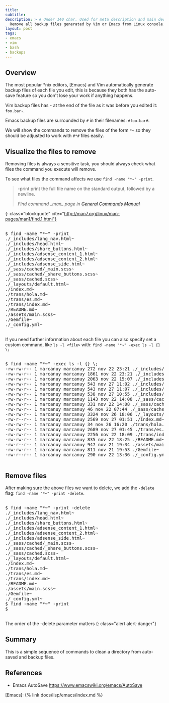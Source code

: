 ```yaml
---
title: 
subtitle:
description: > # Under 140 char. Used for meta description and main description
  Remove all backup files generated by Vim or Emacs from Linux console.
layout: post
tags:
- emacs 
- vim
- bash
- backups
---
```


## Overview

The most popular *nix editors, [Emacs] and Vim automatically generate
backup files of each file you edit, this is because they both has the
auto-save feature so you don't lose your work if anything happens.

Vim backup files has `~` at the end of the file as it was before you
edited it: `foo.bar~`.

Emacs backup files are surrounded by `#` in their filenames: `#foo.bar#`.

We will show the commands to remove the files of the form `*~` so they
should be adjusted to work with `#*#` files easily.

## Visualize the files to remove

Removing files is always a sensitive task, you should always check
what files the command you execute will remove.

To see what files the command affects we use `find -name "*~" -print`.

> -print
>         print the full file name on the standard output,
>         followed by a newline. 
> <footer class="blockquote-footer"> <cite>Find command _man_ page in <a href="http://man7.org/linux/man-pages/man1/find.1.html">General Commands Manual</a></cite></footer>
{: class="blockquote" cite="http://man7.org/linux/man-pages/man1/find.1.html"}


<pre class="shell">
<samp>
<span class="shell-prompt">$</span> <kbd>find -name "*~" -print</kbd>
./_includes/lang_nav.html~
./_includes/head.html~
./_includes/share_buttons.html~
./_includes/adsense_content_1.html~
./_includes/adsense_content_2.html~
./_includes/adsense_side.html~
./_sass/cached/_main.scss~
./_sass/cached/_share_buttons.scss~
./_sass/cached.scss~
./_layouts/default.html~
./index.md~
./trans/hola.md~
./trans/es.md~
./trans/index.md~
./README.md~
./assets/main.scss~
./Gemfile~
./_config.yml~
</samp>
</pre>

If you need further information about each file you can also specify
set a custom command, like `ls -l <file>` with: `find -name "*~" -exec
ls -l {} \;`

<pre class="shell">
<samp>
<span class="shell-prompt">$</span> <kbd>find -name "*~" -exec ls -l {} \;</kbd>
-rw-rw-r-- 1 marcanuy marcanuy 272 nov 22 23:21 ./_includes/lang_nav.html~
-rw-rw-r-- 1 marcanuy marcanuy 1861 nov 22 23:21 ./_includes/head.html~
-rw-rw-r-- 1 marcanuy marcanuy 2063 nov 22 15:07 ./_includes/share_buttons.html~
-rw-rw-r-- 1 marcanuy marcanuy 543 nov 27 11:02 ./_includes/adsense_content_1.html~
-rw-rw-r-- 1 marcanuy marcanuy 543 nov 27 11:07 ./_includes/adsense_content_2.html~
-rw-rw-r-- 1 marcanuy marcanuy 538 nov 27 10:55 ./_includes/adsense_side.html~
-rw-rw-r-- 1 marcanuy marcanuy 1143 nov 22 14:08 ./_sass/cached/_main.scss~
-rw-rw-r-- 1 marcanuy marcanuy 331 nov 22 14:08 ./_sass/cached/_share_buttons.scss~
-rw-rw-r-- 1 marcanuy marcanuy 46 nov 22 07:44 ./_sass/cached.scss~
-rw-rw-r-- 1 marcanuy marcanuy 3324 nov 26 18:06 ./_layouts/default.html~
-rw-r--r-- 1 marcanuy marcanuy 2569 nov 27 01:51 ./index.md~
-rw-rw-r-- 1 marcanuy marcanuy 34 nov 26 16:20 ./trans/hola.md~
-rw-rw-r-- 1 marcanuy marcanuy 2689 nov 27 01:45 ./trans/es.md~
-rw-rw-r-- 1 marcanuy marcanuy 2256 nov 22 18:09 ./trans/index.md~
-rw-rw-r-- 1 marcanuy marcanuy 835 nov 22 18:25 ./README.md~
-rw-r--r-- 1 marcanuy marcanuy 947 nov 21 19:34 ./assets/main.scss~
-rw-rw-r-- 1 marcanuy marcanuy 811 nov 21 19:53 ./Gemfile~
-rw-r--r-- 1 marcanuy marcanuy 290 nov 22 13:36 ./_config.yml~
</samp>
</pre>

## Remove files

After making sure the above files we want to delete, we add the
`-delete` flag: `find -name "*~" -print -delete`.

<pre class="shell">
<samp>
<span class="shell-prompt">$</span> <kbd>find -name "*~" -print -delete</kbd>
./_includes/lang_nav.html~
./_includes/head.html~
./_includes/share_buttons.html~
./_includes/adsense_content_1.html~
./_includes/adsense_content_2.html~
./_includes/adsense_side.html~
./_sass/cached/_main.scss~
./_sass/cached/_share_buttons.scss~
./_sass/cached.scss~
./_layouts/default.html~
./index.md~
./trans/hola.md~
./trans/es.md~
./trans/index.md~
./README.md~
./assets/main.scss~
./Gemfile~
./_config.yml~
<span class="shell-prompt">$</span> <kbd>find -name "*~" -print</kbd>
<span class="shell-prompt">$</span> <kbd></kbd>
</samp>
</pre>

The order of the -delete parameter matters
{: class="alert alert-danger"}

## Summary

This is a simple sequence of commands to clean a directory from
auto-saved and backup files.

## References

- Emacs AutoSave <https://www.emacswiki.org/emacs/AutoSave>

[Emacs]: {% link docs/lisp/emacs/index.md %}

